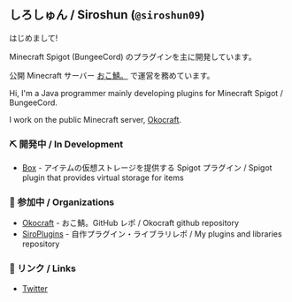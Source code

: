 ## しろしゅん / Siroshun (`@siroshun09`)

はじめまして!

Minecraft Spigot (BungeeCord) のプラグインを主に開発しています。

公開 Minecraft サーバー [おこ鯖。](https://minecraft.jp/servers/okocraft.net) で運営を務めています。

Hi, I'm a Java programmer mainly developing plugins for Minecraft Spigot / BungeeCord.

I work on the public Minecraft server, [Okocraft](https://minecraft.jp/servers/okocraft.net).

### ⛏️ 開発中 / In Development

- [Box](https://github.com/okocraft/Box) - アイテムの仮想ストレージを提供する Spigot プラグイン / Spigot plugin that provides virtual storage for items

### 🏢 参加中 / Organizations

- [Okocraft](https://github.com/okocraft) - おこ鯖。GitHub レポ / Okocraft github repository
- [SiroPlugins](https://github.com/SiroPlugins) - 自作プラグイン・ライブラリレポ / My plugins and libraries repository

### 🔗 リンク / Links

- [Twitter](https://twitter.com/Siroshun09)
